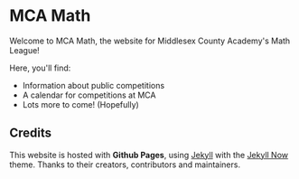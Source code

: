 # MCA Math

Welcome to MCA Math, the website for Middlesex County Academy's Math League!

Here, you'll find:
- Information about public competitions
- A calendar for competitions at MCA
- Lots more to come! (Hopefully)

## Credits

This website is hosted with **Github Pages**, using [Jekyll](https://github.com/jekyll/jekyll) with the [Jekyll Now](https://github.com/barryclark/jekyll-now/) theme. Thanks to their creators, contributors and maintainers.
